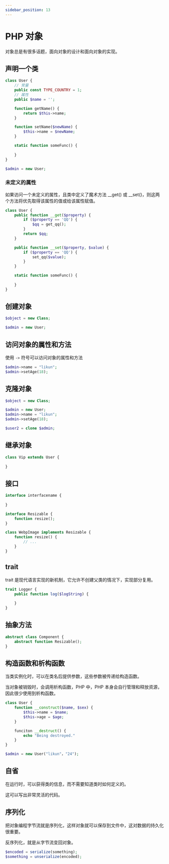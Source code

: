 ```yaml
---
sidebar_position: 13
---
```


# PHP 对象

对象总是有很多话题，面向对象的设计和面向对象的实现。

## 声明一个类

```php showLineNumbers
class User {
    // 常量
    public const TYPE_COUNTRY = 1;
    // 属性
    public $name = '';

    function getName() {
        return $this->name;
    }

    function setName($newName) {
        $this->name = $newName;
    }

    static function someFunc() {
    
    }
}

$admin = new User;
```

### 未定义的属性

如果访问一个未定义的属性，且类中定义了魔术方法 __get() 或 __set()，则这两个方法将优先取得该属性的值或给该属性赋值。

```php showLineNumbers
class User {
    public function __get($property) {
        if ($property == 'QQ') {
            $qq = get_qq();
        }
        return $qq;
    }

    public function __set($property, $value) {
        if ($property == 'QQ') {
            set_qq($value);
        }
    }

    static function someFunc() {
    
    }
}
```

## 创建对象

```php showLineNumbers
$object = new Class;

$admin = new User;
```

## 访问对象的属性和方法

使用 `->` 符号可以访问对象的属性和方法

```php showLineNumbers
$admin->name = "likun";
$admin->setAge(18);
```

## 克隆对象

```php showLineNumbers
$object = new Class;

$admin = new User;
$admin->name = "likun";
$admin->setAge(18);

$user2 = clone $admin;
```

## 继承对象

```php showLineNumbers
class Vip extends User {
    
}
```

## 接口

```php showLineNumbers
interface interfacename {
    
}
```

```php showLineNumbers
interface Resizable {
    function resize();
}

class WebpImage implements Resizable {
    function resize() {
        // ...
    }
}
```

## trait 

trait 是现代语言实现的新机制，它允许不创建父类的情况下，实现部分复用。

```php showLineNumbers
trait Logger {
    public function log($logString) {
        
    }
}
```

## 抽象方法

```php showLineNumbers
abstract class Component {
    abstract function Resizable();
}
```

## 构造函数和析构函数

当类实例化时，可以在类名后提供参数，这些参数被传递给构造函数。

当对象被销毁时，会调用析构函数，PHP 中，PHP 本身会自行管理和释放资源，因此很少使用到析构函数。

```php showLineNumbers
class User {
    function __construct($name, $sex) {
        $this->name = $name;
        $this->age = $age;
    }

    funciton __destruct() {
        echo "Being destroyed."
    }
}

$admin = new User("likun"，"24");
```

## 自省

在运行时，可以获得类的信息，而不需要知道类时如何定义的。

这可以写出非常灵活的代码。

## 序列化

把对象编程字节流就是序列化，这样对象就可以保存到文件中，这对数据的持久化很重要。

反序列化，就是从字节流变回对象。

```php showLineNumbers
$encoded = serialize(something);
$something = unserialize(encoded);
```

